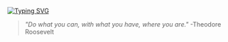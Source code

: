 <a href="https://git.io/typing-svg"><img src="https://readme-typing-svg.demolab.com?font=JetBrains+Mono&weight=600&pause=1000&color=9E0CF7&center=true&vCenter=true&width=435&lines=Ahoy+Matey!;I'm+Nikhil+-+Developer+from+India;I+love+creating+things." alt="Typing SVG" /></a>


> _"Do what you can, with what you have, where you are."_ -Theodore Roosevelt
